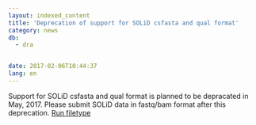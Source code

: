 ```yaml
---
layout: indexed_content
title: 'Deprecation of support for SOLiD csfasta and qual format'
category: news
db:
  - dra


date: 2017-02-06T10:44:37
lang: en
---
```


<p>Support for SOLiD csfasta and qual format is planned to be depracated in May, 2017. Please submit SOLiD data in fastq/bam format after this deprecation. <a href="/dra/services/index.html#File_Type">Run filetype</a></p>
